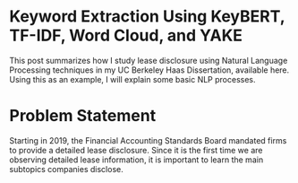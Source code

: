 # Keyword Extraction Using KeyBERT, TF-IDF, Word Cloud, and YAKE
This post summarizes how I study lease disclosure using Natural Language Processing techniques in my UC Berkeley Haas Dissertation, available here. Using this as an example, I will explain some basic NLP processes.

# Problem Statement
Starting in 2019, the Financial Accounting Standards Board mandated firms to provide a detailed lease disclosure. Since it is the first time we are observing detailed lease information, it is important to learn the main subtopics companies disclose.
